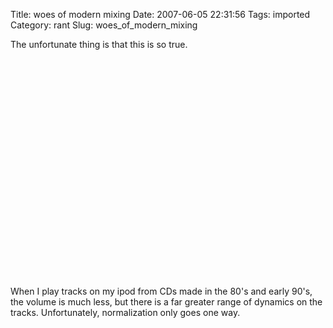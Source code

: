 Title: woes of modern mixing
Date: 2007-06-05 22:31:56
Tags: imported
Category: rant
Slug: woes_of_modern_mixing


The unfortunate thing is that this is so true.

<object width="425" height="350"><param name="movie" value="http://www.youtube.com/v/3Gmex_4hreQ"></param><param name="wmode" value="transparent"></param><embed src="http://www.youtube.com/v/3Gmex_4hreQ" type="application/x-shockwave-flash" wmode="transparent" width="425" height="350"></embed></object>

When I play tracks on my ipod from CDs made in the 80's and early 90's, the volume is much less, but there is a far greater range of dynamics on the tracks.  Unfortunately, normalization only goes one way.
